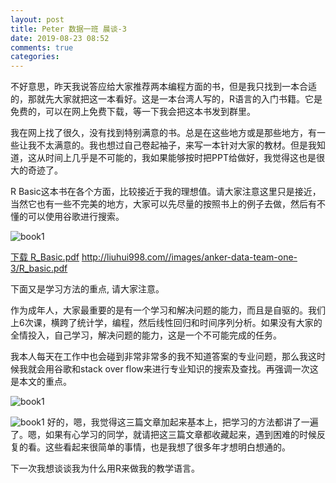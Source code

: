 ```yaml
---
layout: post
title: Peter 数据一班 晨谈-3
date: 2019-08-23 08:52
comments: true
categories: 
---
```




不好意思，昨天我说答应给大家推荐两本编程方面的书，但是我只找到一本合适的，那就先大家就把这一本看好。这是一本台湾人写的，R语言的入门书籍。它是免费的，可以在网上免费下载，等一下我会把这本书发到群里。

我在网上找了很久，没有找到特别满意的书。总是在这些地方或是那些地方，有一些让我不太满意的。我也想过自己卷起袖子，来写一本针对大家的教材。但是我知道，这从时间上几乎是不可能的，我如果能够按时把PPT给做好，我觉得这也是很大的奇迹了。

R Basic这本书在各个方面，比较接近于我的理想值。请大家注意这里只是接近，当然它也有一些不完美的地方，大家可以先尽量的按照书上的例子去做，然后有不懂的可以使用谷歌进行搜索。

![book1](http://liuhui998.com//images/anker-data-team-one-3/rbasic.jpg)

[下载 R_Basic.pdf](http://liuhui998.com//images/anker-data-team-one-3/R_basic.pdf)
http://liuhui998.com//images/anker-data-team-one-3/R_basic.pdf

下面又是学习方法的重点, 请大家注意。

作为成年人，大家最重要的是有一个学习和解决问题的能力，而且是自驱的。我们上6次课，横跨了统计学，编程，然后线性回归和时间序列分析。如果没有大家的全情投入，自己学习，解决问题的能力，这是一个不可能完成的任务。

我本人每天在工作中也会碰到非常非常多的我不知道答案的专业问题，那么我这时候我就会用谷歌和stack over flow来进行专业知识的搜索及查找。再强调一次这是本文的重点。

![book1](http://liuhui998.com//images/anker-data-team-one-3/stackoverflow1.jpg)

![book1](http://liuhui998.com//images/anker-data-team-one-3/stackoverflow2.jpg)
好的，嗯，我觉得这三篇文章加起来基本上，把学习的方法都讲了一遍了。嗯，如果有心学习的同学，就请把这三篇文章都收藏起来，遇到困难的时候反复的看。这些看起来很简单的事情，也是我想了很多年才想明白想通的。

下一次我想谈谈我为什么用R来做我的教学语言。

